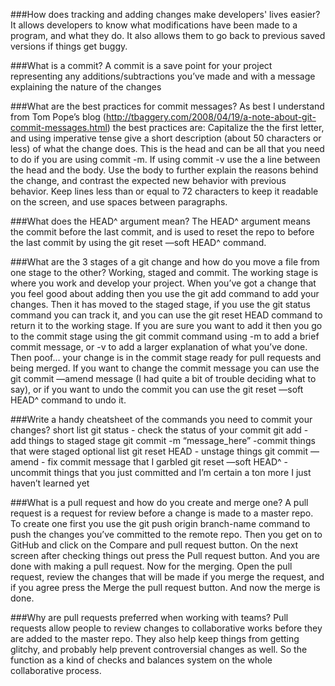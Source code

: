 ###How does tracking and adding changes make developers' lives easier?
It allows developers to know what modifications have been made to a program, and what they do.  It also allows them to go back to previous saved versions if things get buggy.

###What is a commit?
A commit is a save point for your project representing any additions/subtractions you’ve made and with a message explaining the nature of the changes

###What are the best practices for commit messages?
As best I understand from Tom Pope’s blog (http://tbaggery.com/2008/04/19/a-note-about-git-commit-messages.html)
 the best practices are: Capitalize the the first letter, and using imperative tense give a short description (about 50 characters or less) of what the change does. This is the head and can be all that you need to do if you are using commit -m. If using commit -v use the a line between the head and the body. Use the body to further explain the reasons behind the change, and contrast the expected new behavior with previous behavior. Keep lines less than or equal to 72 characters to keep it readable on the screen, and use spaces between paragraphs.

###What does the HEAD^ argument mean?
The HEAD^ argument means the commit before the last commit, and is used to reset the repo to before the last commit by using the git reset —soft HEAD^ command.

###What are the 3 stages of a git change and how do you move a file from one stage to the other?
Working, staged and commit.  The working stage is where you work and develop your project.  When you’ve got a change that you feel good about adding then you use the git add command to add your changes. Then it has moved to the staged stage, if you use the git status command you can track it, and you can use the git reset HEAD command to return it to the working stage.  If you are sure you want to add it then you go to the commit stage using the git commit command using -m to add a brief commit message, or -v to add a larger explanation of what you’ve done.  Then poof… your change is in the commit stage ready for pull requests and being merged.  If you want to change the commit message you can use the git commit —amend message (I had quite a bit of trouble deciding what to say), or if you want to undo the commit you can use the git reset —soft HEAD^ command to undo it.

###Write a handy cheatsheet of the commands you need to commit your changes?
short list
git status - check the status of your commit
git add - add things to staged stage
git commit -m “message_here” -commit things that were staged
optional list
git reset HEAD - unstage things
git commit —amend - fix commit message that I garbled
git reset —soft HEAD^ - uncommit things that you just committed
and I’m certain a ton more I just haven’t learned yet

###What is a pull request and how do you create and merge one?
A pull request is a request for review before a change is made to a master repo.
To create one first you use the git push origin branch-name command to push the changes you’ve committed to the remote repo. Then you get on to GitHub and click on the Compare and pull request button.  On the next screen after checking things out press the Pull request button. And you are done with making a pull request.
Now for the merging.  Open the pull request, review the changes that will be made if you merge the request, and if you agree press the Merge the pull request button. And now the merge is done.

###Why are pull requests preferred when working with teams?
Pull requests allow people to review changes to collaborative works before they are added to the master repo.  They also help keep things from getting glitchy, and probably help prevent controversial changes as well.  So the function as a kind of checks and balances system on the whole collaborative process.